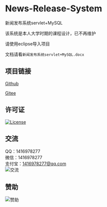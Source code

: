 # News-Release-System

新闻发布系统servlet+MySQL

该系统是本人大学时期的课程设计，已不再维护

请使用eclipse导入项目

文档请看`新闻发布系统servlet+MySQL.docx`

## 项目链接
[Github](https://github.com/ALI1416/News-Release-System)

[Gitee](https://gitee.com/ALI1416/News-Release-System)

## 许可证
[![License](https://img.shields.io/badge/license-BSD-brightgreen)](https://opensource.org/licenses/BSD-3-Clause)

## 交流
QQ：1416978277  
微信：1416978277  
支付宝：1416978277@qq.com  
![交流](https://cdn.jsdelivr.net/gh/ALI1416/ALI1416/image/contact.png)

## 赞助
![赞助](https://cdn.jsdelivr.net/gh/ALI1416/ALI1416/image/donate.png)
